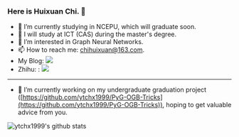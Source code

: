 ### Here is Huixuan Chi. 👋

<!--
**ytchx1999/ytchx1999** is a ✨ _special_ ✨ repository because its `README.md` (this file) appears on your GitHub profile.

Here are some ideas to get you started:

- 🔭 I’m currently working on ...
- 🌱 I’m currently learning ...
- 👯 I’m looking to collaborate on ...
- 🤔 I’m looking for help with ...
- 💬 Ask me about ...
- 📫 How to reach me: ...
- 😄 Pronouns: ...
- ⚡ c: ...
-->



- 🔭 I’m currently studying in NCEPU, which will graduate soon.   
- 🔭 I will study at ICT (CAS) during the master's degree.  
- 🌱 I’m interested in Graph Neural Networks.  
- 📫 How to reach me: chihuixuan@163.com.
- My Blog: [![](https://img.shields.io/badge/CSDN-@智慧的旋风-red.svg?style=plastic)](https://blog.csdn.net/weixin_41650348/)
- Zhihu: :  [![](https://img.shields.io/badge/知乎-@智慧的旋风-blue.svg?style=plastic)](https://www.zhihu.com/people/zhi-hui-de-xuan-feng)
---
- 🤔 I’m currently working on my undergraduate graduation project ([https://github.com/ytchx1999/PyG-OGB-Tricks](https://github.com/ytchx1999/PyG-OGB-Tricks)), hoping to get valuable advice from you.
<!-- - My Blog: [https://blog.csdn.net/weixin_41650348/](https://blog.csdn.net/weixin_41650348/). -->

![ytchx1999's github stats](https://github-readme-stats.vercel.app/api?username=ytchx1999&theme=radical&show_icons=true) 
